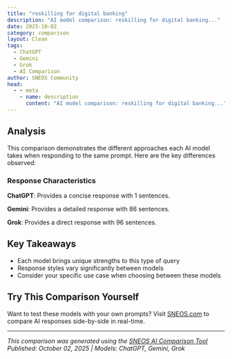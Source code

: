 ```yaml
---
title: "reskilling for digital banking"
description: "AI model comparison: reskilling for digital banking..."
date: 2025-10-02
category: comparison
layout: Clean
tags:
  - ChatGPT
  - Gemini
  - Grok
  - AI Comparison
author: SNEOS Community
head:
  - - meta
    - name: description
      content: "AI model comparison: reskilling for digital banking..."
---
```


<ChatComparison
  title="reskilling for digital banking"
  prompt="reskilling for digital banking"
  :responses='{
    "ChatGPT": "Reskilling for digital banking is a viable and necessary step as the financial services industry increasingly embraces technology. Here are several key areas and strategies that individuals and organizations can focus on to effectively reskill for a career in digital banking:\n\n### Key Areas to Focus On\n\n1. **Digital Literacy**:\n   - Understanding and using digital tools like mobile banking apps, online banking platforms, and financial management software.\n   - Familiarity with basic IT and cybersecurity principles.\n\n2. **Data Analysis**:\n   - Skills in analyzing customer data, market trends, and financial performance using tools like Excel, SQL, and business intelligence software.\n   - Knowledge of data privacy regulations and ethical considerations in handling customer data.\n\n3. **Fintech Fundamentals**:\n   - Understanding the landscape of financial technology, including digital wallets, blockchain, peer-to-peer lending, robo-advisors, and cryptocurrencies.\n   - Staying informed about emerging technologies and their impact on banking.\n\n4. **Customer Experience (CX) Design**:\n   - Skills in UI/UX design principles to create user-centered banking applications.\n   - Ability to analyze customer feedback and incorporate it into offerings and services.\n\n5. **Regulatory Knowledge**:\n   - Awareness of regulations and compliance requirements such as Know Your Customer (KYC), Anti-Money Laundering (AML), and General Data Protection Regulation (GDPR).\n   \n6. **Agile Methodology**:\n   - Understanding the principles of agile project management and software development.\n   - Participating in scrum or agile teams to adapt to fast-paced environments.\n\n7. **Digital Marketing and Sales**:\n   - Skills in digital marketing strategies specific to banking, including SEO, social media marketing, and content marketing.\n   - Techniques for engaging customers through digital channels.\n\n8. **Cybersecurity Awareness**:\n   - Knowledge of secure banking practices and understanding threats like phishing, hacking, and identity theft.\n   - Familiarity with risk management strategies.\n\n### Strategies for Reskilling\n\n1. **Online Courses and Certifications**:\n   - Enroll in online courses dedicated to digital banking and fintech from platforms like Coursera, edX, or LinkedIn Learning.\n\n2. **Workshops and Seminars**:\n   - Attend industry conferences, workshops, and webinars to gain insights from experts and network with professionals.\n\n3. **Professional Associations**:\n   - Join associations and groups focused on digital banking and fintech for resources, networking, and continuous education.\n\n4. **Internships and Job Shadowing**:\n   - Gain practical experience through internships in digital banking or related fields to apply theoretical knowledge in real-world situations.\n\n5. **Mentorship**:\n   - Seek mentors from the banking or fintech industry who can provide guidance, share experiences, and help build networks.\n\n6. **Self-Directed Learning**:\n   - Read industry reports, blogs, and whitepapers to stay updated on trends and innovations in digital banking.\n\n7. **Collaboration and Team Projects**:\n   - Work within cross-functional teams to understand how different roles contribute to digital banking initiatives.\n\n8. **Simulations and Role-Playing**:\n   - Participate in simulations that replicate real banking scenarios to enhance decision-making and problem-solving skills.\n\nBy focusing on these areas and employing various strategies, individuals can effectively reskill for a successful career in digital banking, adapting to the industry&#x27;s rapidly changing landscape.",
    "Gemini": "Okay, let\u0027s break down reskilling for digital banking.  This is a vital topic, as the financial industry is undergoing a massive digital transformation.  To stay relevant and thrive, employees need to adapt and acquire new skills.\n\n**Why Reskilling is Crucial for Digital Banking:**\n\n*   **Changing Customer Expectations:** Customers expect seamless, personalized, and accessible banking experiences through digital channels.\n*   **Emergence of New Technologies:** AI, blockchain, cloud computing, and big data are reshaping banking operations and services.\n*   **Increased Competition:** Fintech companies are disrupting traditional banking models, forcing banks to innovate and offer competitive digital solutions.\n*   **Automation of Routine Tasks:** Automation is streamlining processes, freeing up employees to focus on higher-value, strategic activities.\n*   **Data-Driven Decision Making:** Banks are relying heavily on data analytics to understand customer behavior, manage risk, and optimize performance.\n\n**Key Areas for Reskilling in Digital Banking:**\n\nHere\u0027s a breakdown of the most important skill areas, along with examples of specific skills within each:\n\n**1. Technology \u0026 Data:**\n\n*   **Data Analytics:**\n    *   **Skills:**  SQL, Python (Pandas, NumPy, Scikit-learn), R, data visualization (Tableau, Power BI), statistical modeling, machine learning (ML), data mining, data warehousing, data governance.\n    *   **Why:**  Understanding customer behavior, fraud detection, risk management, personalized marketing, predictive analytics.\n*   **Cloud Computing:**\n    *   **Skills:**  AWS, Azure, Google Cloud Platform (GCP), cloud architecture, cloud security, DevOps, containerization (Docker, Kubernetes), serverless computing.\n    *   **Why:**  Scalability, cost efficiency, agility, and innovation in deploying and managing banking applications and services.\n*   **Cybersecurity:**\n    *   **Skills:**  Network security, application security, data security, threat intelligence, incident response, ethical hacking, security auditing, compliance (PCI DSS, GDPR).\n    *   **Why:**  Protecting sensitive customer data and financial assets from cyber threats.\n*   **Blockchain:**\n    *   **Skills:**  Blockchain concepts, smart contracts (Solidity, Vyper), distributed ledger technology (DLT), cryptography, consensus mechanisms, blockchain platforms (Ethereum, Hyperledger).\n    *   **Why:**  Secure and transparent transactions, supply chain finance, digital identity, and other innovative applications.\n*   **Artificial Intelligence (AI) \u0026 Machine Learning (ML):**\n    *   **Skills:**  ML algorithms (regression, classification, clustering), natural language processing (NLP), computer vision, deep learning, AI ethics, model deployment, AI platform knowledge.\n    *   **Why:**  Chatbots, fraud detection, personalized recommendations, credit scoring, risk assessment, process automation.\n*   **API Management:**\n    *   **Skills:** API design, API security, API governance, API lifecycle management, API gateways (Apigee, Mulesoft), API documentation.\n    *   **Why:** Integrate different systems and data sources, enable open banking initiatives, and build new digital services.\n*   **Software Development:**\n    *   **Skills:** Python, Java, Javascript, Front-end frameworks (React, Angular, Vue.js), Back-end frameworks (Node.js, Spring Boot), Mobile Development (iOS, Android).\n    *   **Why:** Building and maintaining digital banking platforms, mobile apps, and web applications.\n\n**2. Customer Experience (CX) \u0026 Design:**\n\n*   **UX/UI Design:**\n    *   **Skills:**  User research, user flows, wireframing, prototyping, visual design, interaction design, usability testing, design thinking.\n    *   **Why:**  Creating intuitive, engaging, and user-friendly digital banking interfaces and experiences.\n*   **Customer Journey Mapping:**\n    *   **Skills:** Understanding the end-to-end customer experience, identifying pain points, and designing solutions to improve customer satisfaction.\n    *   **Why:** Provide better customer service and anticipate needs.\n*   **Digital Marketing:**\n    *   **Skills:**  Search engine optimization (SEO), search engine marketing (SEM), social media marketing, content marketing, email marketing, marketing analytics, customer relationship management (CRM).\n    *   **Why:**  Acquiring and retaining customers through digital channels, building brand awareness, and driving online engagement.\n\n**3. Business \u0026 Strategy:**\n\n*   **Digital Transformation Strategy:**\n    *   **Skills:**  Strategic thinking, business analysis, change management, project management, technology roadmapping, innovation management.\n    *   **Why:**  Developing and executing a comprehensive digital transformation strategy for the bank.\n*   **Product Management:**\n    *   **Skills:**  Product vision, product roadmap, product backlog, agile development, market research, competitive analysis, user story writing, A/B testing.\n    *   **Why:**  Defining and launching new digital banking products and services.\n*   **Agile Methodologies:**\n    *   **Skills:** Scrum, Kanban, Lean, SAFe.\n    *   **Why:** Deliver faster and more efficiently.\n*   **Fintech Knowledge:**\n    *   **Skills:** Understanding of fintech trends, business models, and emerging technologies.\n    *   **Why:** Knowing the competitive landscape.\n*   **Regulatory Compliance:**\n    *   **Skills:** Knowledge of banking regulations (e.g., KYC, AML, GDPR), data privacy laws, and cybersecurity regulations.\n    *   **Why:** Maintain compliance with regulatory requirements in the digital banking environment.\n\n**4. Communication \u0026 Collaboration:**\n\n*   **Communication Skills:**\n    *   **Skills:**  Written and verbal communication, presentation skills, active listening, storytelling.\n    *   **Why:**  Communicating effectively with stakeholders, customers, and team members in a digital environment.\n*   **Collaboration Tools:**\n    *   **Skills:**  Slack, Microsoft Teams, Zoom, Google Workspace.\n    *   **Why:**  Facilitating remote collaboration and communication.\n\n**How to Implement Reskilling Programs:**\n\n*   **Needs Assessment:**  Identify the specific skills gaps within the organization.\n*   **Training Programs:**\n    *   **Internal Training:**  Develop internal training programs led by experienced employees or external experts.\n    *   **External Courses and Certifications:**  Encourage employees to pursue online courses, certifications, and degrees in relevant fields.  Platforms like Coursera, Udemy, edX, and LinkedIn Learning are great resources.\n    *   **Mentorship Programs:**  Pair experienced employees with those who are looking to develop new skills.\n    *   **Job Rotation:**  Provide opportunities for employees to work in different departments and roles to gain exposure to new skills and technologies.\n    *   **Hackathons and Innovation Challenges:**  Encourage employees to experiment with new technologies and develop innovative solutions.\n*   **Learning Culture:**  Foster a culture of continuous learning and development.  Encourage employees to take ownership of their learning and provide them with the resources and support they need to succeed.\n*   **Investment:**  Allocate sufficient budget for reskilling initiatives.\n*   **Partnerships:**  Collaborate with universities, colleges, and training providers to offer specialized training programs.\n*   **Incentives:** Offer bonuses or promotions.\n\n**Target Audiences for Reskilling:**\n\n*   **Frontline Staff:**  Customer service representatives, tellers, and branch managers.  Focus on skills related to digital customer service, online account management, and digital product knowledge.\n*   **IT Professionals:**  Software developers, data analysts, and cybersecurity specialists.  Focus on skills related to cloud computing, AI/ML, blockchain, and cybersecurity.\n*   **Marketing and Sales Professionals:**  Focus on digital marketing, customer relationship management, and data analytics.\n*   **Risk and Compliance Professionals:**  Focus on cybersecurity, data privacy, and regulatory compliance.\n*   **Management:** Leadership training.\n\n**Specific Examples of Reskilling Programs:**\n\n*   **Training Tellers on Mobile Banking Support:**  Equipping tellers with the knowledge and skills to assist customers with mobile banking apps, online account management, and digital payment solutions.\n*   **Upskilling Loan Officers in Data Analytics:**  Training loan officers on how to use data analytics to assess credit risk, identify potential fraud, and personalize loan offers.\n*   **Reskilling IT Staff in Cloud Computing:**  Providing IT staff with training on cloud computing platforms, cloud security, and DevOps practices to migrate banking applications to the cloud.\n*   **Developing Cybersecurity Experts:**  Training employees on cybersecurity threats, incident response, and data privacy regulations to protect the bank\u0027s digital assets.\n*   **Training Marketing Teams in Digital Marketing:**  Equipping marketing teams with the skills to create and execute effective digital marketing campaigns, including SEO, SEM, social media marketing, and content marketing.\n\n**Challenges to Reskilling:**\n\n*   **Resistance to Change:**  Employees may be resistant to learning new skills or adopting new technologies.\n*   **Lack of Time:**  Employees may not have enough time to participate in training programs due to their existing workload.\n*   **Cost:**  Reskilling programs can be expensive to implement.\n*   **Skill Gaps:**  It can be difficult to find qualified instructors and training programs that address the specific skills gaps within the organization.\n*   **Measuring ROI:**  It can be challenging to measure the return on investment (ROI) of reskilling programs.\n\n**Overcoming the Challenges:**\n\n*   **Communicate the Importance of Reskilling:**  Explain to employees why reskilling is necessary for their career development and the success of the organization.\n*   **Provide Flexible Learning Options:**  Offer online courses, self-paced learning modules, and other flexible learning options that allow employees to learn at their own pace.\n*   **Offer Incentives:**  Provide incentives such as bonuses, promotions, or salary increases for employees who complete reskilling programs.\n*   **Partner with Training Providers:**  Work with reputable training providers to develop customized training programs that meet the specific needs of the organization.\n*   **Track and Measure Results:**  Track employee participation in reskilling programs and measure the impact of the programs on employee performance and business outcomes.\n\nBy proactively addressing the need for reskilling, digital banks can ensure they have the skilled workforce they need to thrive in the ever-evolving digital landscape. Good luck!\n",
    "Grok": "Reskilling for digital banking involves acquiring new skills and competencies to adapt to the rapidly evolving landscape of financial services driven by technology. Digital banking encompasses online banking, mobile apps, fintech innovations, cybersecurity, data analytics, and customer experience enhancements, among others. Reskilling in this area is crucial for professionals in traditional banking roles, as well as for individuals looking to enter or pivot into the digital banking sector.\n\nHere\u2019s a comprehensive guide to reskilling for digital banking:\n\n---\n\n### 1. Understand the Digital Banking Landscape\nBefore embarking on reskilling, it\u2019s important to understand the key trends and technologies shaping digital banking. These include:\n- **Online and Mobile Banking**: Familiarity with platforms and apps that allow customers to manage their finances remotely.\n- **Fintech Innovations**: Understanding financial technologies such as digital wallets, peer-to-peer payments, and blockchain.\n- **Artificial Intelligence (AI) and Machine Learning (ML)**: Used for fraud detection, personalized banking, and chatbots.\n- **Cybersecurity**: Protecting sensitive financial data from breaches and attacks.\n- **Data Analytics**: Leveraging customer data for insights, decision-making, and marketing.\n- **Regulatory Technology (RegTech)**: Ensuring compliance with financial regulations using technology.\n- **Cloud Computing**: Enabling scalable and secure banking operations.\n\n---\n\n### 2. Identify Skills to Acquire\nDigital banking requires a blend of technical, analytical, and soft skills. Depending on your current background and career goals, focus on the following areas:\n\n#### Technical Skills\n- **Digital Banking Platforms**: Learn how to use or develop banking apps and online portals.\n- **Data Analytics and Big Data**: Gain proficiency in tools like Python, R, SQL, and platforms like Tableau or Power BI for analyzing customer behavior and financial trends.\n- **Cybersecurity**: Understand the basics of securing digital transactions, encryption, and threat detection. Certifications like Certified Information Systems Security Professional (CISSP) or CompTIA Security\u002B can be helpful.\n- **AI and Machine Learning**: Learn to implement AI for personalized customer experiences or fraud detection (e.g., TensorFlow, scikit-learn).\n- **Blockchain and Cryptocurrency**: Understand decentralized finance (DeFi) and how blockchain can be used for secure transactions.\n- **Cloud Computing**: Familiarize yourself with platforms like AWS, Microsoft Azure, or Google Cloud for hosting banking applications.\n\n#### Functional Skills\n- **Digital Customer Experience (CX)**: Learn to design user-friendly interfaces (UI/UX) and improve customer journeys in digital banking apps.\n- **Product Management**: Understand how to develop and launch digital banking products (e.g., mobile payment solutions).\n- **Risk Management**: Learn how to assess and mitigate risks in a digital environment.\n- **Compliance and RegTech**: Stay updated on regulations like GDPR, PSD2 (Payment Services Directive 2), or AML (Anti-Money Laundering) using technology solutions.\n\n#### Soft Skills\n- **Adaptability**: Be ready to learn and pivot as technology evolves.\n- **Problem-Solving**: Address challenges in implementing digital solutions.\n- **Communication**: Translate technical concepts to non-technical stakeholders (e.g., customers or executives).\n- **Collaboration**: Work effectively with cross-functional teams, including developers, marketers, and compliance officers.\n\n---\n\n### 3. Explore Learning Resources and Training Programs\nThere are numerous resources and programs to help you reskill for digital banking, including online courses, certifications, and hands-on projects.\n\n#### Online Courses and Platforms\n- **Coursera**:\n  - \u0022Digital Transformation in Financial Services\u0022 by Copenhagen Business School.\n  - \u0022FinTech and the Transformation in Financial Services\u0022 by Duke University.\n  - \u0022AI for Everyone\u0022 by Andrew Ng (for understanding AI applications in banking).\n- **edX**:\n  - \u0022Digital Banking and Innovation\u0022 by RMIT University.\n  - \u0022Cybersecurity Fundamentals\u0022 by Rochester Institute of Technology.\n- **Udemy**:\n  - Courses on blockchain, cryptocurrency, and digital payments.\n  - Beginner to advanced courses on data analytics and Python.\n- **LinkedIn Learning**: Short courses on digital banking trends, customer experience, and leadership in fintech.\n\n#### Certifications\n- **Certified Digital Banking Professional (CDBP)**: Focuses on digital transformation in banking.\n- **Certified Fintech Practitioner (CFtP)**: Covers fintech innovations and their applications.\n- **AWS Certified Solutions Architect** or **Microsoft Azure Fundamentals**: For cloud computing in banking.\n- **Google Data Analytics Professional Certificate**: For learning data analysis relevant to banking.\n- **Certified Information Security Manager (CISM)**: For cybersecurity in financial services.\n\n#### Bootcamps and Workshops\n- Join fintech or digital banking bootcamps offered by organizations like General Assembly or Springboard.\n- Attend industry webinars, conferences, or workshops by organizations like FinTech Connect or Money20/20.\n\n#### Hands-On Projects\n- Build a simple banking app or fintech prototype using coding platforms like GitHub.\n- Participate in hackathons focused on financial services to solve real-world problems.\n- Use datasets (e.g., Kaggle) to practice data analysis and predictive modeling for banking scenarios.\n\n---\n\n### 4. Transitioning from Traditional Banking Roles\nIf you\u2019re coming from a traditional banking background (e.g., branch manager, loan officer), here\u2019s how to reskill:\n- **Leverage Existing Knowledge**: Your understanding of customer needs, financial products, and regulations is a strong foundation. Focus on how these translate to digital platforms.\n- **Start with Customer-Facing Tech**: Learn about digital tools used for customer interactions, such as CRM systems (e.g., Salesforce) and chatbots.\n- **Upskill Gradually**: Begin with beginner-level courses in data analytics or cybersecurity before moving to advanced topics like AI or blockchain.\n- **Network in Fintech**: Connect with professionals in digital banking through LinkedIn, industry events, or local meetups to understand job roles and required skills.\n\n---\n\n### 5. Career Opportunities After Reskilling\nOnce reskilled, you can target various roles in digital banking, such as:\n- **Digital Banking Manager**: Oversee online and mobile banking operations.\n- **Fintech Product Manager**: Develop and launch digital financial products.\n- **Data Analyst in Banking**: Analyze customer and transaction data to drive business decisions.\n- **Cybersecurity Specialist**: Protect digital banking platforms from threats.\n- **AI/ML Engineer**: Build algorithms for fraud detection or personalization.\n- **Compliance Officer (RegTech Focus)**: Ensure digital banking adheres to regulations.\n- **Customer Experience Specialist**: Improve user interfaces and journeys in banking apps.\n\n---\n\n### 6. Stay Updated and Continuous Learning\nDigital banking evolves rapidly, so continuous learning is essential. Follow industry news through:\n- Publications like **FinTech Magazine**, **The Financial Brand**, or **Banking Dive**.\n- Podcasts like **Breaking Banks** or **Fintech Insider**.\n- Communities on LinkedIn or Reddit for fintech and digital banking discussions.\n\n---\n\n### 7. Practical Tips for Reskilling\n- **Set Clear Goals**: Decide if you want to specialize (e.g., cybersecurity) or take a broader role (e.g., digital transformation strategist).\n- **Create a Learning Schedule**: Dedicate a few hours weekly to online courses or certifications.\n- **Build a Portfolio**: Showcase projects (e.g., a banking app prototype or data analysis report) to demonstrate your skills to employers.\n- **Seek Mentorship**: Find mentors in the digital banking space to guide your learning and career transition.\n- **Apply for Internships or Entry-Level Roles**: Gain hands-on experience in fintech startups or digital banking teams.\n\n---\n\n### Conclusion\nReskilling for digital banking is an investment in a future-proof career. By focusing on relevant technical and functional skills, leveraging online resources, and staying updated on industry trends, you can successfully transition into or advance within this dynamic field. Start small, stay committed, and adapt as new technologies emerge to thrive in the world of digital banking. If you have a specific role or skill in mind, I can provide more tailored advice!"
  }'
  published-date="14:04"
/>

## Analysis

This comparison demonstrates the different approaches each AI model takes when responding to the same prompt. Here are the key differences observed:

### Response Characteristics

**ChatGPT**: Provides a concise response with 1 sentences. 

**Gemini**: Provides a detailed response with 86 sentences. 

**Grok**: Provides a direct response with 96 sentences. 

## Key Takeaways

- Each model brings unique strengths to this type of query
- Response styles vary significantly between models
- Consider your specific use case when choosing between these models

## Try This Comparison Yourself

Want to test these models with your own prompts? Visit [SNEOS.com](https://sneos.com) to compare AI responses side-by-side in real-time.

---

*This comparison was generated using the [SNEOS AI Comparison Tool](https://sneos.com)*
*Published: October 02, 2025 | Models: ChatGPT, Gemini, Grok*
